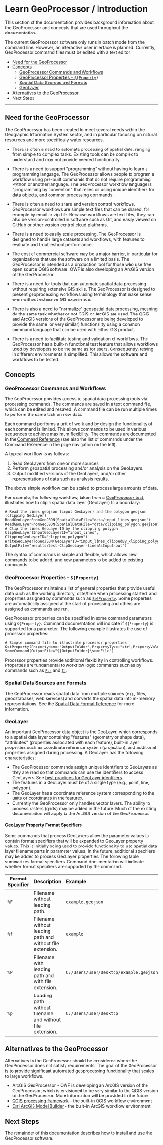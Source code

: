 # Learn GeoProcessor / Introduction #

This section of the documentation provides background information about the GeoProcessor and
concepts that are used throughout the documentation.

The current GeoProcessor software only runs in batch mode from the command line.
However, an interactive user interface is planned.
Currently, GeoProcessor command files must be edited with a text editor.


* [Need for the GeoProcessor](#need-for-the-geoprocessor)
* [Concepts](#concepts)
	+ [GeoProcessor Commands and Workflows](#geoprocessor-commands-and-workflows)
	+ [GeoProcessor Properties - `${Property}`](#geoprocessor-properties-property)
	+ [Spatial Data Sources and Formats](#spatial-data-sources-and-formats)
	+ [GeoLayer](#geolayer)
* [Alternatives to the GeoProcessor](#alternatives-to-the-geoprocessor)
* [Next Steps](#next-steps)

--------------

## Need for the GeoProcessor ##

The GeoProcessor has been created to meet several needs within the Geographic Information System sector,
and in particular focusing on natural resources and more specifically water resources.

* There is often a need to automate processing of spatial data, ranging from simple to complex tasks.
Existing tools can be complex to understand and may not provide needed functionality.

* There is a need to support "programming" without having to learn a programming language.
The GeoProcessor allows people to program a workflow using pre-built commands that do not
require programming Python or another language.
The GeoProcessor workflow language is "programming by convention" that relies on using
unique identifiers for data objects, and common processing commands.

* There is often a need to share and version control workflows.
GeoProcessor workflows are simple text files that can be shared, for example by email or zip file.
Because workflows are text files, they can also be version-controlled in software such as Git,
and easily viewed on GitHub or other version control cloud platforms.

* There is a need to easily scale processing.
The GeoProcessor is designed to handle large datasets and workflows,
with features to evaluate and troubleshoot performance.

* The cost of commercial software may be a major barrier,
in particular for organizations that use the software on a limited basis.
The GeoProcessor is intended as a production tool for those who use free open source QGIS software.
OWF is also developing an ArcGIS version of the GeoProcessor.

* There is a need for tools that can automate spatial data processing without requiring extensive GIS skills.
The GeoProcessor is designed to present geoprocessing workflows using terminology
that make sense even without extensive GIS experience.

* There is also a need to "normalize" geospatial data processing,
meaning do the same task whether or not QGIS or ArcGIS are used.
The QGIS and ArcGIS versions of the GeoProcessor are being developed to provide the same (or very similar)
functionality using a common command language that can be used with either GIS product.

* There is a need to facilitate testing and validation of workflows.
The GeoProcessor has a built-in functional test feature that allows
workflows used by developers to be the same as for users.
Consequently, testing in different environments is simplified.
This allows the software and workflows to be tested.

## Concepts ##

### GeoProcessor Commands and Workflows ###

The GeoProcessor provides access to spatial data processing tools via processing commands.
The commands are saved in a text command file, which can be edited and resaved.
A command file can be run multiple times to perform the same task on new data.

Each command performs a unit of work and by design the functionality of each command is limited.
This allows commands to be used in various sequences to achieve maximum flexibility.
The commands are documented in the [Command Reference](command-ref/overview)
(see also the list of commands under the Command Reference in the page navigation on the left).

A typical workflow is as follows:

1. Read GeoLayers from one or more sources.
2. Perform geospatial processing and/or analysis on the GeoLayers.
3. Output modified versions of the GeoLayers, and/or other representations of data such as analysis results.

The above simple workflow can be scaled to process large amounts of data.

For example, the following workflow, taken from a
[GeoProcessor test](https://github.com/OpenWaterFoundation/owf-app-geoprocessor-python-test/blob/master/test/commands/ClipGeoLayer/test-ClipGeoLayer-linesAsInput.gp),
illustrates how to clip a spatial data layer (GeoLayer) to a boundary:

```
# Read the lines geojson (input GeoLayer) and the polygon geojson (clipping GeoLayer)
ReadGeoLayerFromGeoJSON(SpatialDataFile="data/input_lines.geojson")
ReadGeoLayerFromGeoJSON(SpatialDataFile="data/clipping_polygon.geojson")
# Clip the lines GeoLayerID by the clippling polygon 
ClipGeoLayer(InputGeoLayerID="input_lines", ClippingGeoLayerID="clipping_polygon")
WriteGeoLayerToGeoJSON(GeoLayerID="input_lines_clippedBy_clipping_polygon", OutputFile="results/test-ClipGeoLayer-linesAsInput-out")
```

The syntax of commands is simple and flexible, which allows new commands to be added,
and new parameters to be added to existing commands.

### GeoProcessor Properties - `${Property}` ###

The GeoProcessor maintains a list of general properties that provide useful data such
as the working directory, date/time when processing started, and properties assigned
by commands such as [`SetProperty`](command-ref/SetProperty/SetProperty). 
Some properties are automatically assigned at the start of processing
and others are assigned as commands are run.

GeoProcessor properties can be specified in some command parameters using `${Property}`.
Command documentation will indicate if `${Property}` is supported for a parameter.
The following example illustrates the use of processor properties:

```text
# Simple command file to illustrate processor properties
SetProperty(PropertyName="OutputFolder",PropertyType="str",PropertyValue="C:\SomeDir\SomeOtherDir")
SomeCommand(OutputFile="${OutputFolder}\someFile")
```

Processor properties provide additional flexibility in controlling workflows.
Properties are fundamental to workflow logic commands such as 
by commands such as [`For`](command-ref/For/For) and [`If`](command-ref/If/If). 

### Spatial Data Sources and Formats ###

The GeoProcessor reads spatial data from multiple sources (e.g., files, geodatabases, web services) and
converts the spatial data into in-memory representations.
See the [Spatial Data Format Reference](spatial-format-ref/overview) for more information.

### GeoLayer ###

An important GeoProcessor data object is the GeoLayer, which corresponds to a spatial data layer containing
"features" (geometry or shape data), "attributes" (properties associated with each feature), built-in
layer properties such as coordinate reference system (projection),
and additional properties assigned during processing.
A GeoLayer has the following characteristics:

* The GeoProcessor commands assign unique identifiers to GeoLayers as they are read so that
commands can use the identifiers to access GeoLayers.
See [best practices for GeoLayer identifiers](best-practices/geolayer-identifiers).
* The features in a GeoLayer must be of a single type (e.g., point, line, polygon).
* The GeoLayer has a coordinate reference system corresponding to the units of coordinates
in the features.
* Currently the GeoProcessor only handles vector layers.
The ability to process rasters (grids) may be added in the future.
Much of the existing documentation will apply to the ArcGIS version of the GeoProcessor.

#### GeoLayer Property Format Specifiers ####

Some commands that process GeoLayers allow the parameter values to contain format specifiers
that will be expanded to GeoLayer property values.
This is initially being used to provide functionality to use spatial data layer filename parts in parameter values.
In the future, additional specifiers may be added to process GeoLayer properties.
The following table summarizes format specifiers.
Command documentation will indicate whether format specifiers are supported by the command.

|**Format Specifier**|**Description**|**Example**&nbsp;&nbsp;&nbsp;&nbsp;&nbsp;&nbsp;&nbsp;&nbsp;&nbsp;&nbsp;&nbsp;&nbsp;&nbsp;&nbsp;&nbsp;&nbsp;&nbsp;&nbsp;&nbsp;&nbsp;&nbsp;&nbsp;&nbsp;&nbsp;&nbsp;&nbsp;&nbsp;&nbsp;&nbsp;&nbsp;&nbsp;&nbsp;&nbsp;&nbsp;&nbsp;&nbsp;&nbsp;&nbsp;&nbsp;&nbsp;&nbsp;&nbsp;&nbsp;&nbsp;&nbsp;&nbsp;&nbsp;&nbsp;&nbsp;&nbsp;&nbsp;&nbsp;&nbsp;&nbsp;&nbsp;&nbsp;&nbsp;&nbsp;&nbsp;&nbsp;&nbsp;&nbsp;&nbsp;&nbsp;&nbsp;&nbsp;|
|---------------| ------------------|-------|
|`%F`| Filename without leading path.| `example.geojson`|
|`%f`| Filename without leading path and without file extension.| `example`|
|`%P`| Filename with leading path and with file extension.| `C:/Users/user/Desktop/example.geojson`|
|`%p`| Leading path without filename and without file extension.| `C:/Users/user/Desktop`|

## Alternatives to the GeoProcessor ##

Alternatives to the GeoProcessor should be considered where the GeoProcessor does not satisfy requirements.
The goal of the GeoProcessor is to provide significant automated geoprocessing functionality that scales to large workflows. 

* ArcGIS GeoProcessor - OWF is developing an ArcGIS version of the GeoProcessor,
which is envisioned to be very similar to the QGIS version of the GeoProcessor.
More information will be provided in the future.
* [QGIS processing framework](https://docs.qgis.org/2.8/en/docs/user_manual/processing/index.html) - the built-in QGIS workflow environment
* [Esri ArcGIS Model Builder](http://pro.arcgis.com/en/pro-app/help/analysis/geoprocessing/modelbuilder/modelbuilder-tutorial.htm) - the
built-in ArcGIS workflow environment

## Next Steps

The remainder of this documentation describes how to install and use the GeoProcessor software.
